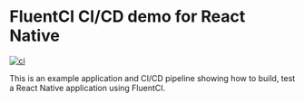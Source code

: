 # FluentCI CI/CD demo for React Native

[![ci](https://github.com/fluentci-demos/fluentci-demo-react-native/actions/workflows/ci.yml/badge.svg)](https://github.com/fluentci-demos/fluentci-demo-react-native/actions/workflows/ci.yml)

This is an example application and CI/CD pipeline showing how to build, test a React Native application using FluentCI.